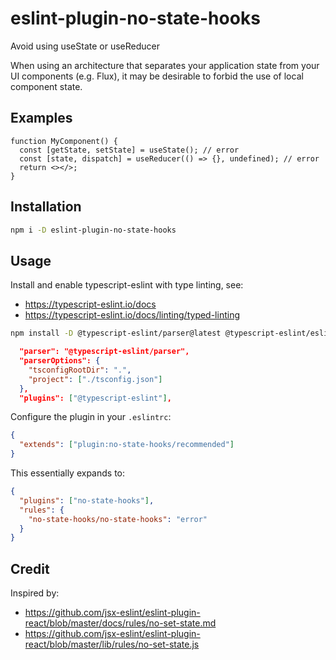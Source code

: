 # eslint-plugin-no-state-hooks

Avoid using useState or useReducer

When using an architecture that separates your application state from your UI components (e.g. Flux), it may be desirable to forbid the use of local component state.

## Examples

```tsx
function MyComponent() {
  const [getState, setState] = useState(); // error
  const [state, dispatch] = useReducer(() => {}, undefined); // error
  return <></>;
}
```

## Installation

```sh
npm i -D eslint-plugin-no-state-hooks
```

## Usage

Install and enable typescript-eslint with type linting, see:

- https://typescript-eslint.io/docs
- https://typescript-eslint.io/docs/linting/typed-linting

```sh
npm install -D @typescript-eslint/parser@latest @typescript-eslint/eslint-plugin@latest eslint@latest typescript@latest
```

```json
  "parser": "@typescript-eslint/parser",
  "parserOptions": {
    "tsconfigRootDir": ".",
    "project": ["./tsconfig.json"]
  },
  "plugins": ["@typescript-eslint"],
```

Configure the plugin in your `.eslintrc`:

```json
{
  "extends": ["plugin:no-state-hooks/recommended"]
}
```

This essentially expands to:

```json
{
  "plugins": ["no-state-hooks"],
  "rules": {
    "no-state-hooks/no-state-hooks": "error"
  }
}
```

## Credit

Inspired by:

- https://github.com/jsx-eslint/eslint-plugin-react/blob/master/docs/rules/no-set-state.md
- https://github.com/jsx-eslint/eslint-plugin-react/blob/master/lib/rules/no-set-state.js
